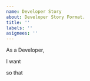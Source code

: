 ```yaml
---
name: Developer Story
about: Developer Story Format.
title: ''
labels: ''
asignees: ''
---
```


As a Developer,

I want

so that
